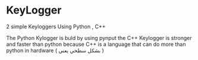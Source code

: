 # KeyLogger
2 simple Keyloggers Using Python , C++ 

The Python Kylogger is buld by using pynput
the C++ Keylogger is stronger and faster than python 
because C++ is a language that can do more than python in hardware ( بشكل سطحي يعني )
